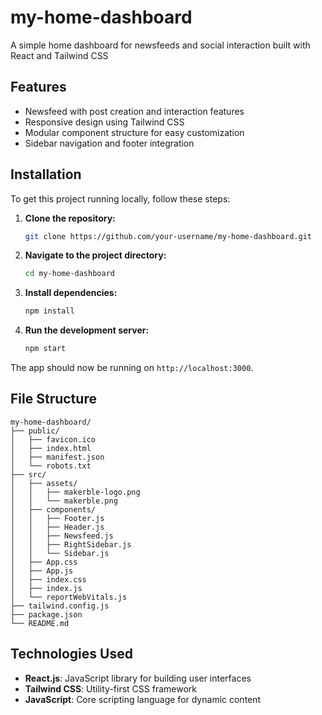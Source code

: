 # my-home-dashboard
A simple home dashboard for newsfeeds and social interaction built with React and Tailwind CSS

 ## Features

   - Newsfeed with post creation and interaction features
   - Responsive design using Tailwind CSS
   - Modular component structure for easy customization
   - Sidebar navigation and footer integration

   ## Installation 

   To get this project running locally, follow these steps:

   1. **Clone the repository:**

      ```bash
      git clone https://github.com/your-username/my-home-dashboard.git
      ```

   2. **Navigate to the project directory:**

      ```bash
      cd my-home-dashboard
      ```

   3. **Install dependencies:**

      ```bash
      npm install
      ```

   4. **Run the development server:**

      ```bash
      npm start
      ```

   The app should now be running on `http://localhost:3000`.

   ## File Structure

   ```plaintext
   my-home-dashboard/
   ├── public/
   │   ├── favicon.ico
   │   ├── index.html
   │   ├── manifest.json
   │   └── robots.txt
   ├── src/
   │   ├── assets/
   │   │   ├── makerble-logo.png
   │   │   └── makerble.png
   │   ├── components/
   │   │   ├── Footer.js
   │   │   ├── Header.js
   │   │   ├── Newsfeed.js
   │   │   ├── RightSidebar.js
   │   │   └── Sidebar.js
   │   ├── App.css
   │   ├── App.js
   │   ├── index.css
   │   ├── index.js
   │   └── reportWebVitals.js
   ├── tailwind.config.js
   ├── package.json
   └── README.md
   ```

   ## Technologies Used

   - **React.js**: JavaScript library for building user interfaces
   - **Tailwind CSS**: Utility-first CSS framework
   - **JavaScript**: Core scripting language for dynamic content
